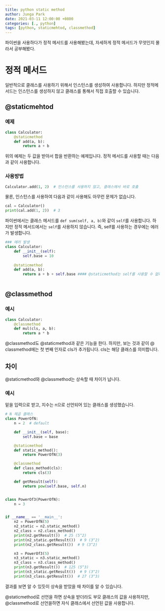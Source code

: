 ```yaml
---
title: python static method
author: Junga Park
date: 2021-03-11 12:00:00 +0800
categories: [., python]
tags: [python, staticmehtod, classmethod]
---
```




파이썬을 사용하다가 정적 메서드를 사용해봤는데, 자세하게 정적 메서드가 무엇인지 몰라서 공부해봤다.

# 정적 메서드

일반적으로 클래스를 사용하기 위해서 인스턴스를 생성하여 사용합니다. 하지만 정적메서드는 인스턴스를 생성하지 않고 클래스를 통해서 직접 호출할 수 있습니다. 



## @staticmehtod

### 예제

```python
class Calculator:
    @staticmethod
    def add(a, b):
        return a + b
```

위의 예제는 두 값을 받아서 합을 반환하는 예제입니다. 정적 메서드를 사용할 때는 다음과 같이 사용합니다.

### 사용방법

```python
Calculator.add(1, 2)  # 인스턴스를 사용하지 않고, 클래스에서 바로 호출
```

물론, 인스턴스를 사용하여 다음과 같이 사용해도 아무런 문제가 없습니다.

```python
cal = Calculator()
print(cal.add(1, 2))  # 3
```



파이썬에서는 클래스 메서드를 ```def sum(self, a, b)```와 같이 ```self```를 사용합니다. 하지만 정적 메서드에서는 ```self```를 사용하지 않습니다. 즉, self를 사용하는 경우에는 에러가 발생합니다.

```python
### 에러 발생
class Calculator:
    def __init__(self):
    	self.base = 10
        
    @staticmethod
    def add(a, b):
        return a + b + self.base #### @staticmethod는 self를 사용할 수 없다.
    
```



## @classmethod

### 예시

```python
class Calculator:
    @classmethod
    def mul(cls, a, b):
        return a * b
```

@classmethod도 @staticmethod과 같은 기능을 한다. 하지만, 보는 것과 같이 @ classmethod에는 첫 번째 인자로 cls가 추가됩니다. cls는 해당 클래스를 의미합니다. 



## 차이

@staticmethod와 @classmethod는 상속할 때 차이가 납니다.

### 예시

밑을 입력으로 받고, 지수는 n으로 선언되어 있는 클래스를 생성했습니다.

```python
# N 제곱 클래스
class PowerOfN:
    n = 2  # default

    def __init__(self, base):
        self.base = base

    @staticmethod
    def static_method():
        return PowerOfN(3)

    @classmethod
    def class_method(cls):
        return cls(3)

    def getResult(self):
        return pow(self.base, self.n)


class PowerOf3(PowerOfN):
    n = 3


if __name__ == '__main__':
    n2 = PowerOfN(5)
    n2_static = n2.static_method()
    n2_class = n2.class_method()
    print(n2.getResult())  # 25 (5^2)
    print(n2_static.getResult())  # 9 (3^2)
    print(n2_class.getResult())  # 9 (3^2)

    n3 = PowerOf3(5)
    n3_static = n3.static_method()
    n3_class = n3.class_method()
    print(n3.getResult())  # 125 (5^3)
    print(n3_static.getResult())  # 9 (3^2)
    print(n3_class.getResult())  # 27 (3^3)

```

결과를 보면 알 수 있듯이 상속을 받았을 때 차이를 알 수 있습니다.

@staticmethod로 선언을 하면 상속을 받더라도 부모 클래스의 값을 사용하지만, @classmethod로 선언을하면 자식 클래스에서 선언된 값을 사용합니다.